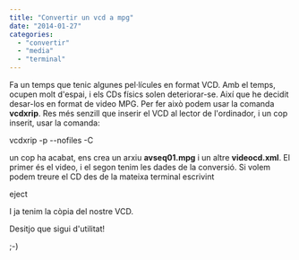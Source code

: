 ```yaml
---
title: "Convertir un vcd a mpg"
date: "2014-01-27"
categories: 
  - "convertir"
  - "media"
  - "terminal"
---
```


Fa un temps que tenic algunes pel·lícules en format VCD. Amb el temps, ocupen molt d'espai, i els CDs físics solen deteriorar-se. Així que he decidit desar-los en format de video MPG. Per fer això podem usar la comanda **vcdxrip**. Res més senzill que inserir el VCD al lector de l'ordinador, i un cop inserit, usar la comanda:

vcdxrip -p --nofiles -C

un cop ha acabat, ens crea un arxiu **avseq01.mpg** i un altre **videocd.xml**. El primer és el video, i el segon tenim les dades de la conversió. Si volem podem treure el CD des de la mateixa terminal escrivint

eject

I ja tenim la còpia del nostre VCD.

Desitjo que sigui d'utilitat!

;-)
